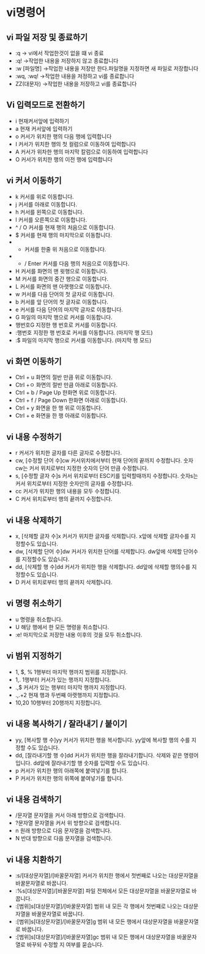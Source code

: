 # vi명령어

## vi 파일 저장 및 종료하기

- :q          -> vi에서 작업한것이 없을 떄 vi 종료
- :q!          ->작업한 내용을 저장하지 않고 종료합니다
- :w [파일명]    ->작업한 내용을 저장만 한다.파일명을 지정하면 새 파일로 저장합니다
- :wq, :wq!    ->작업한 내용을 저정하고 vi를 종료합니다
- ZZ(대문자)     ->작업한 내용을 저장하고 vi를 종료합니다

## Vi 입력모드로 전환하기

- i 현재커서앞에 입력하기
- a 현재 커서앞에 입력하기
- o 커서가 위치한 행의 다음 행에 입력합니다
- I  커서가 위치한 행의 첫 컬럼으로 이동하여 입력합니다
- A 커서가 위차한 행의 마지막 칼럼으로 이동하여 입력합니다
- O 커서가 위치한 행의 이전 행에 입력합니다

## vi 커서 이동하기

- k	커서를 위로 이동합니다.
- j	커서를 아래로 이동합니다.
- h	커서를 왼쪽으로 이동합니다.
- l	커서를 오른쪽으로 이동합니다.
- ^ / O	커서를 현재 행의 처음으로 이동합니다.
- $	커서를 현재 행의 마지막으로 이동합니다.
- -	커서를 한줄 위 처음으로 이동합니다.
- + / Enter	커서를 다음 행의 처음으로 이동합니다.
- H	커서를 화면의 맨 윗행으로 이동합니다.
- M	커서를 화면의 중간 행으로 이동합니다.
- L	커서를 화면의 맨 아랫행으로 이동합니다.
- w	커서를 다음 단어의 첫 글자로 이동합니다.
- b	커서를 앞 단어의 첫 글자로 이동합니다.
- e	커서를 다음 단어의 마지막 글자로 이동합니다.
- G	파일의 마지막 행으로 커서를 이동합니다.
- 행번호G	지정한 행 번호로 커서를 이동합니다.
- :행번호	지정한 행 번호로 커서를 이동합니다. (마지막 행 모드)
- :$	파일의 마지막 행으로 커서를 이동합니다. (마지막 행 모드)

## vi 화면 이동하기

- Ctrl + u	화면의 절반 만큼 위로 이동합니다.
- Ctrl +ㅇ	화면의 절반 만큼 아래로 이동합니다.
- Ctrl + b / Page Up	한화면 위로 이동합니다.
- Ctrl + f / Page Down	한화면 아래로 이동합니다.
- Ctrl + y 	화면을 한 행 위로 이동합니다.
- Ctrl + e	화면을 한 행 아래로 이동합니다.

## vi 내용 수정하기

- r	커서가 위치한 글자를 다른 글자로 수정합니다.
- cw, [수정할 단어 수]cw	커서위치에서부터 현재 단어의 끝까지 수정합니다. 숫자cw는 커서 위치로부터 지정한 숫자의 단어 만큼 수정합니다.
- s, [수정할 글자 수]s	커서 위치로부터 ESC키를 입력할때까지 수정합니다. 숫자s는 커서 위치로부터 지정한 숫자만의 글자를 수정합니다.
- cc	커서가 위치한 행의 내용을 모두 수정합니다.
- C	커서 위치로부터 행의 끝까지 수정합니다.

## vi 내용 삭제하기

- x, [삭제할 글자 수]x	커서가 위치한 글자를 삭제합니다. x앞에 삭제할 글자수를 지정할수도 있습니다.
- dw, [삭제할 단어 수]dw	커서가 위치한 단어를 삭제합니다. dw앞에 삭제할 단어수를 지정할수도 있습니다.
- dd, [삭제할 행 수]dd	커서가 위치한 행을 삭제합니다. dd앞에 삭제할 행의수를 지정할수도 있습니다.
- D	커서 위치로부터 행의 끝까지 삭제합니다.

## vi 명령 취소하기

- u	명령을 취소합니다.
- U	해당 행에서 한 모든 명령을 취소합니다.
- :e!	마지막으로 저장한 내용 이후의 것을 모두 취소합니다.

## vi 범위 지정하기

- 1, $, %	1행부터 마지막 행까지 범위를 지정합니다.
- 1,.	1행부터 커서가 있는 행까지 지정합니다.
- .,$	커서가 있는 행부터 마지막 행까지 지정합니다.
- .,.+2	현재 행과 두번째 아랫행까지 지정합니다.
- 10,20	10행부터 20행까지 지정합니다.

## vi 내용 복사하기 / 잘라내기 / 붙이기

- yy, [복사할 행 수]yy	커서가 위치한 행을 복사합니다. yy앞에 복사할 행의 수를 지정할 수도 있습니다.
- dd, [잘라내기할 행 수]dd	커서가 위치한 행을 잘라내기합니다. 삭제와 같은 명령어입니다. dd앞에 잘라내기할 행 숫자를 입력할 수도 있습니다.
- p	커서가 위치한 행의 아래쪽에 붙여넣기를 합니다.
- P	커서가 위치한 행의 위쪽에 붙여넣기를 합니다.

## vi 내용 검색하기

- /문자열	문자열을 커서 아래 방향으로 검색합니다.
- ?문자열	문자열을 커서 위 방향으로 검색합니다.
- n	원래 방향으로 다음 문자열을 검색합니다.
- N	반대 방향으로 다음 문자열을 검색합니다.
## vi 내용 치환하기

- :s/[대상문자열]/[바꿀문자열]	커서가 위치한 행에서 첫번째로 나오는 대상문자열을 바꿀문자열로 바꿉니다.
- :%s[대상문자열]/[바꿀문자열]	파일 전체에서 모든 대상문자열을 바꿀문자열로 바꿉니다.
- :[범위]s[대상문자열]/[바꿀문자열]	범위 내 모든 각 행에서 첫번쨰로 나오는 대상문자열을 바꿀문자열로 바꿉니다.
- :[범위]s[대상문자열]/[바꿀문자열]g	범위 내 모든 행에서 대상문자열을 바꿀문자열로 바꿉니다.
- :[범위]s[대상문자열]/[바꿀문자열]gc	범위 내 모든 행에서 대상문자열을 바꿀문자열로 바꾸되 수정할 지 여부를 묻습니다.
